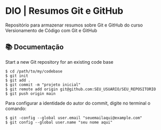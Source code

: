 # DIO | Resumos Git e GitHub

Repositório para armazenar resumos sobre Git e GitHub do curso Versionamento de Código com Git e GitHub


## 📚 Documentação
Start a new Git repository for an existing code base

    $ cd /path/to/my/codebase
    $ git init
    $ git add .
    $ git commit -m "projeto inicial"
    $ git remote add origin git@github.com:SEU_USUARIO/SEU_REPOSITORIO
    $ git push origin main

Para configurar a identidade do autor do commit, digite no terminal o comando:

    $ git -config --global user.email "seuemailaqui@example.com"
    $ git config --global user.name "seu nome aqui"
